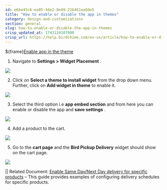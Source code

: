 ```yaml
---
id: e6be45c6-ea05-44e2-8e49-21b461ea04e5
title: "How to enable or disable the app in themes"
category: design-and-customizations
section: general
slug: how-to-enable-or-disable-the-app-in-themes
crisp_updated_at: 1743124107000
crisp_url: https://help.birdchime.com/en-us/article/how-to-enable-or-disable-the-app-in-themes-pjqygb/
---
```


${frame}[Enable app in the theme](https://www.loom.com/embed/a17117c783694617a5900b6dbe86a835?sid=37145a50-45a4-4528-a9f8-dd9c3beaeaf3)

1. Navigate to **Settings > Widget Placement** .

![](https://storage.crisp.chat/users/helpdesk/website/ca826b447482b000/widget-placement_r3md2e.png)

2. Click on **Select a theme to install widget** from the drop down menu. Further, click on **Add widget in theme** to enable it.

![](https://storage.crisp.chat/users/helpdesk/website/ca826b447482b000/screenshot-2023-10-13-at-60342_12oswgn.png)

3. Select the third option i.e **app embed section** and from here you can enable or disable the app and **save settings** .

![](https://storage.crisp.chat/users/helpdesk/website/ca826b447482b000/screenshot-2023-10-13-at-32832_1wc0bk7.png)

4. Add a product to the cart.

![](https://storage.crisp.chat/users/helpdesk/website/ca826b447482b000/screenshot-2023-10-13-at-34724_gplnbq.png)

5. Go to the **cart page** and the **Bird Pickup Delivery** widget should show on the cart page.

![](https://storage.crisp.chat/users/helpdesk/website/ca826b447482b000/screenshot-2023-10-13-at-34338_ictf6d.png)

|| Related Document: [Enable Same Day/Next Day delivery for specific products](https://help.birdchime.com/en-us/article/enable-same-daynext-day-delivery-for-specific-products-hfb1hm/) – This guide provides examples of configuring delivery schedules for specific products.
